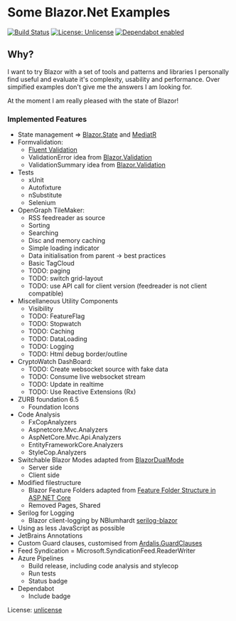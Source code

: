 # Some Blazor.Net Examples

[![Build Status](https://dev.azure.com/flynn-azure/BlazorExperiments/_apis/build/status/michaelvolz.BlazorExperiments)](https://dev.azure.com/flynn-azure/BlazorExperiments/_build/latest?definitionId=2)
[![License: Unlicense](https://img.shields.io/badge/license-Unlicense-blue.svg)](http://unlicense.org/)
[![Dependabot enabled](https://img.shields.io/badge/Dependabot-enabled-blue.svg)](https://dependabot.com/)

## Why?
I want to try Blazor with a set of tools and patterns and libraries I personally find useful and evaluate it's complexity, usability and performance. Over simpified examples don't give me the answers I am looking for.

At the moment I am really pleased with the state of Blazor!

### Implemented Features

* State management => [Blazor.State](https://github.com/TimeWarpEngineering/blazor-state) and [MediatR](https://github.com/jbogard/MediatR)
* Formvalidation:
  * [Fluent Validation](https://fluentvalidation.net/)
  * ValidationError idea from [Blazor.Validation](https://github.com/PeterHimschoot/Blazor.Validation)
  * ValidationSummary idea from [Blazor.Validation](https://github.com/PeterHimschoot/Blazor.Validation)
* Tests
  * xUnit
  * Autofixture
  * nSubstitute
  * Selenium
* OpenGraph TileMaker:
  * RSS feedreader as source
  * Sorting 
  * Searching
  * Disc and memory caching
  * Simple loading indicator
  * Data initialisation from parent -> best practices
  * Basic TagCloud
  * TODO: paging
  * TODO: switch grid-layout
  * TODO: use API call for client version (feedreader is not client compatible)
* Miscellaneous Utility Components
  * Visibility
  * TODO: FeatureFlag
  * TODO: Stopwatch
  * TODO: Caching
  * TODO: DataLoading
  * TODO: Logging
  * TODO: Html debug border/outline
* CryptoWatch DashBoard:
  * TODO: Create websocket source with fake data
  * TODO: Consume live websocket stream
  * TODO: Update in realtime
  * TODO: Use Reactive Extensions (Rx)
* ZURB foundation 6.5
  * Foundation Icons
* Code Analysis
  * FxCopAnalyzers 
  * Aspnetcore.Mvc.Analyzers
  * AspNetCore.Mvc.Api.Analyzers
  * EntityFrameworkCore.Analyzers
  * StyleCop.Analyzers
* Switchable Blazor Modes adapted from [BlazorDualMode](https://github.com/Suchiman/BlazorDualMode)
  * Server side
  * Client side
* Modified filestructure
  * Blazor Feature Folders adapted from [Feature Folder Structure in ASP.NET Core](https://scottsauber.com/2016/04/25/feature-folder-structure-in-asp-net-core/)
  * Removed Pages, Shared
* Serilog for Logging
  * Blazor client-logging by NBlumhardt [serilog-blazor](https://github.com/nblumhardt/serilog-blazor)
* Using as less JavaScript as possible
* JetBrains Annotations
* Custom Guard clauses, customised from [Ardalis.GuardClauses](https://github.com/ardalis/GuardClauses)
* Feed Syndication = Microsoft.SyndicationFeed.ReaderWriter
* Azure Pipelines
  * Build release, including code analysis and stylecop
  * Run tests
  * Status badge
* Dependabot 
  * Include badge

License: [unlicense](http://unlicense.org/)
